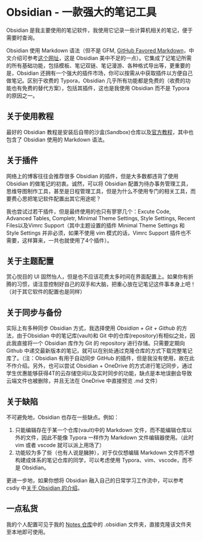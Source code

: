 # Obsidian - 一款强大的笔记工具

Obsidian 是我主要使用的笔记软件，我使用它记录一些计算机相关的笔记，便于需要时查询。

Obsidian 使用 Markdown 语法（但不是 GFM, [GitHub Favored Markdown](https://github.github.com/gfm/)，中文介绍可参考[这个网址](https://gfm.docschina.org/zh-hans/)，这是 Obsidian 美中不足的一点）。它集成了记笔记所需的所有基础功能，包括模板、笔记双链、笔记漫游、各种格式导出等，更重要的是，Obsidian 还拥有一个强大的插件市场，你可以按需从中获取插件以方便自己做笔记。区别于收费的 Typora，Obsidian 几乎所有功能都是免费的（收费的功能也有免费的替代方案），包括其插件，这也是我使用 Obsidian 而不是 Typora 的原因之一。

## 关于使用教程

最好的 Obsidian 教程是安装后自带的沙盒(Sandbox)仓库以及[官方教程](https://help.obsidian.md/Home)，其中也包含了 Obsidian 使用的 Markdown 语法。

## 关于插件

网络上的博客往往会推荐很多 Obsidian 的插件，但是大多数都违背了使用 Obsidian 的做笔记的初衷。诚然，可以将 Obsidian 配置为待办事务管理工具，思维导图制作工具，甚至是日程管理工具，但是为什么不使用专门的相关工具，而要费心思把笔记软件配置出其它用途呢？

我也尝试过若干插件，但是最终使用的也只有寥寥几个：Excute Code, Advanced Tables, Completr, Minimal Theme Settings, Style Settings, Recent Files以及Vimrc Support（其中主题设置的插件 Minimal Theme Settings 和 Style Settings 并非必须，如果不使用 vim 模式的话，Vimrc Support 插件也不需要，这样算来，一共也就使用了4个插件）。

## 关于主题配置

赏心悦目的 UI 固然怡人，但是也不应该花费太多时间在界面配置上。如果你有折腾的习惯，请注意控制好自己的双手和大脑，把重心放在记笔记这件事本身上吧！（对于其它软件的配置也是同样）

## 关于同步与备份

实际上有多种同步 Obsidian 方式，我选择使用 *Obsidian + Git + Github* 的方法，由于Obsidian 中的笔记库(vault)和 Git 中的仓库(repository)有相似之处，因此我直接将一个 Obsidian 库作为 Git 的 repository 进行存储。只需要定期向 Github 中递交最新版本的笔记，就可以在别处通过克隆仓库的方式下载完整笔记库了。（注：Obsidian 有用于自动同步 GitHub 的插件，但是我没有使用，故在此不作介绍。另外，也可以尝试 Obsidian + OneDrive 的方式进行笔记同步，通过学生优惠能够获得4T的云存储空间以及实时同步的功能，缺点是本地误删会导致云端文件也被删除，并且无法在 OneDrive 中直接预览 .md 文件）

## 关于缺陷

不可避免地，Obsidian 也存在一些缺点。例如：

1. 只能编辑存在于某一个仓库(vault)中的 Markdown 文件，而不能编辑仓库以外的文件，因此不能像 Typora 一样作为 Markdown 文件编辑器使用。（此时 vim 或者 vscode 就可以派上用场了）
2. 功能较为多了些（也有人说是臃肿），对于仅仅想编辑 Markdown 文件而不想构建成体系的笔记仓库的同学，可以考虑使用 Typora、vim、vscode，而不是 Obsidian。

更进一步地，如果你想将 Obsidian 融入自己的日常学习工作流中，可以参考 csdiy 中[关于 Obsidian 的介绍](https://csdiy.wiki/%E5%BF%85%E5%AD%A6%E5%B7%A5%E5%85%B7/workflow/)。

## 一点私货

我的个人配置可见于我的 [Notes 仓库](https://github.com/KinnariyaMamaTanha/Notes)中的 .obsidian 文件夹，直接克隆该文件夹至本地即可使用。
